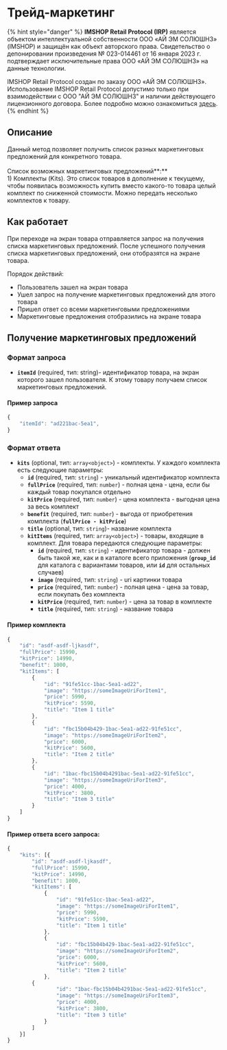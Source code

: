 # Трейд-маркетинг

{% hint style="danger" %}
**IMSHOP Retail Protocol (IRP)** является объектом интеллектуальной собственности ООО «АЙ ЭМ СОЛЮШНЗ» (IMSHOP) и защищён как объект авторского права. Свидетельство о депонировании произведения № 023-014461 от 16 января 2023 г. подтверждает исключительные права ООО «АЙ ЭМ СОЛЮШНЗ» на данные технологии.

IMSHOP Retail Protocol создан по заказу ООО «АЙ ЭМ СОЛЮШНЗ». Использование IMSHOP Retail Protocol допустимо только при взаимодействии с ООО "АЙ ЭМ СОЛЮШНЗ" и наличии действующего лицензионного договора. Более подробно можно ознакомиться [здесь](../../api-license.md).
{% endhint %}

## Описание

Данный метод позволяет получить список разных маркетинговых предложений для конкретного товара.\
\
Список возможных маркетинговых предложений**:**\
1\) Комплекты (Kits). Это список товаров в дополнение к текущему, чтобы появилась возможность купить вместо какого-то товара целый комплект по сниженной стоимости. Можно передать несколько комплектов к товару.

## Как работает

При переходе на экран товара отправляется запрос на получения списка маркетинговых предложений. После успешного получения списка маркетинговых предложений, они отобразятся на экране товара.

Порядок действий:

* Пользователь зашел на экран товара
* Ушел запрос на получение маркетинговых предложений для этого товара
* Пришел ответ со всеми маркетинговыми предложениями
* Маркетинговые предложения отобразились на экране товара

## Получение маркетинговых предложений

### Формат запроса

* **`itemId`** (required, тип: string)- идентификатор товара, на экран которого зашел пользователя. К этому товару получаем список маркетинговых предложений.

#### Пример запроса

```javascript
{
    "itemId": "ad221bac-5ea1",
}
```

### Формат ответа

* **`kits`** (optional, тип: `array<object>`) - комплекты. У каждого комплекта есть следующие параметры:
  * **`id`** (required, тип: `string`) - уникальный идентификатор комплекта
  * **`fullPrice`** (required, тип: `number`) - полная цена - цена, если бы каждый товар покупался отдельно
  * **`kitPrice`** (required, тип: `number`) - цена комплекта - выгодная цена за весь комплект
  * **`benefit`** (required, тип: `number`) - выгода от приобретения комплекта (**`fullPrice - kitPrice`**)
  * **`title`** (optional, тип: `string`)- название комплекта
  * **`kitItems`** (required, тип: `array<object>`) - товары, входящие в комплект. Для товара передаются следующие параметры:
    * **`id`** (required, тип: `string`) - идентификатор товара - должен быть такой же, как и в каталоге всего приложения (**`group_id`** для каталога с вариантами товаров, или **`id`** для остальных случаев)
    * **`image`** (required, тип: `string`) - uri картинки товара
    * **`price`** (required, тип: `number`) - полная цена - цена за товар, если покупать без комплекта
    * **`kitPrice`** (required, тип: `number`) - цена за товар в комплекте
    * **`title`** (required, тип: `string`) - название товара

#### Пример комплекта

```javascript
{
    "id": "asdf-asdf-ljkasdf",
    "fullPrice": 15990,
    "kitPrice": 14990,
    "benefit": 1000,
    "kitItems": [
        {
            "id": "91fe51cc-1bac-5ea1-ad22",
            "image": "https://someImageUriForItem1",
            "price": 5990,
            "kitPrice": 5590,
            "title": "Item 1 title"
        },
        {
            "id": "fbc15b04b429-1bac-5ea1-ad22-91fe51cc",
            "image": "https://someImageUriForItem2",
            "price": 6000,
            "kitPrice": 5600,
            "title": "Item 2 title"
        },
        {
            "id": "1bac-fbc15b04b4291bac-5ea1-ad22-91fe51cc",
            "image": "https://someImageUriForItem3",
            "price": 4000,
            "kitPrice": 3800,
            "title": "Item 3 title"
        }
    ]
}
```



#### Пример ответа всего запроса:

```javascript
{
    "kits": [{
        "id": "asdf-asdf-ljkasdf",
        "fullPrice": 15990,
    	"kitPrice": 14990,
    	"benefit": 1000,
    	"kitItems": [
    	    {
            	"id": "91fe51cc-1bac-5ea1-ad22",
            	"image": "https://someImageUriForItem1",
            	"price": 5990,
            	"kitPrice": 5590,
            	"title": "Item 1 title"
    	    },
    	    {
            	"id": "fbc15b04b429-1bac-5ea1-ad22-91fe51cc",
            	"image": "https://someImageUriForItem2",
            	"price": 6000,
            	"kitPrice": 5600,
            	"title": "Item 2 title"
    	    },
	    {
            	"id": "1bac-fbc15b04b4291bac-5ea1-ad22-91fe51cc",
            	"image": "https://someImageUriForItem3",
            	"price": 4000,
            	"kitPrice": 3800,
            	"title": "Item 3 title"
            }
    	]    
    }]
}
```

